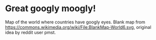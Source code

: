 # Great googly moogly!
Map of the world where countries have googly eyes. Blank map from https://commons.wikimedia.org/wiki/File:BlankMap-World6.svg, original idea by reddit user pmst.

